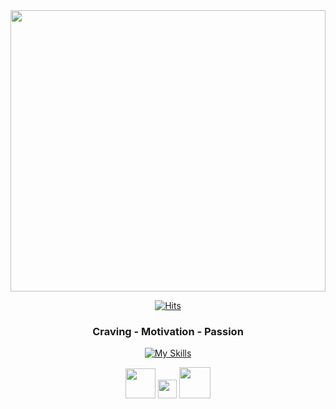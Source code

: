   <div align=center>
<img src="https://github.com/sabb12/sabb12/assets/57868607/967218b3-be2e-4b8b-a472-103492ccd589" style="width: 100%; height: 450px"/>
  
	
  [![Hits](https://hits.seeyoufarm.com/api/count/incr/badge.svg?url=https%3A%2F%2Fgithub.com%2Fzzsza)](https://hits.seeyoufarm.com) 
	
<h3>Craving - Motivation - Passion</h3>

[![My Skills](https://skillicons.dev/icons?i=html,css,js,react,nextjs,ts,nodejs,github,notion)](https://skillicons.dev)

<img src="https://github.com/sabb12/sabb12/assets/57868607/33695b7d-2753-47a5-8c8d-484acdc795e7" style="border-radius: 10px, width: 48px; height: 48px" />
<img src="https://github.com/sabb12/sabb12/assets/57868607/520ab50c-c1c1-4255-82fe-c850c424e684" style="border-radius: 10px, width: 50px; height: 30px" />
<img src="https://github.com/sabb12/sabb12/assets/57868607/693408cb-72fe-448e-b969-36dd3201c6be" style="border-radius: 10px, width: 50px; height: 50px" />

  </div>
	
